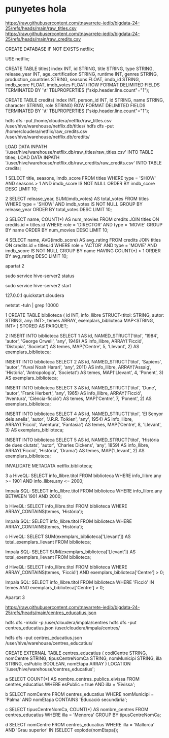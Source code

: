 # punyetes hola
https://raw.githubusercontent.com/tnavarrete-iedib/bigdata-24-25/refs/heads/main/raw_titles.csv 
https://raw.githubusercontent.com/tnavarrete-iedib/bigdata-24-25/refs/heads/main/raw_credits.csv 

CREATE DATABASE IF NOT EXISTS netflix;

USE netflix;

CREATE TABLE titles(
 index INT,
 id STRING,
 title STRING,
 type STRING,
 release_year INT,
 age_certification STRING,
 runtime INT,
 genres STRING,
 production_countries STRING,
 seasons FLOAT,
 imdb_id STRING,
 imdb_score FLOAT,
 imdb_votes FLOAT)
ROW FORMAT DELIMITED 
FIELDS TERMINATED BY '\t'
TBLPROPERTIES ("skip.header.line.count"="1");

CREATE TABLE credits(
 index INT,
 person_id INT,
 id STRING,
 name STRING,
 character STRING,
 role STRING)
ROW FORMAT DELIMITED
FIELDS TERMINATED BY '\t'
TBLPROPERTIES ("skip.header.line.count"="1");

hdfs dfs -put /home/cloudera/netflix/raw_titles.csv /user/hive/warehouse/netflix.db/titles/
hdfs dfs -put /home/cloudera/netflix/raw_credits.csv /user/hive/warehouse/netflix.db/credits/

LOAD DATA INPATH '/user/hive/warehouse/netflix.db/raw_titles/raw_titles.csv' INTO TABLE titles;
LOAD DATA INPATH '/user/hive/warehouse/netflix.db/raw_credits/raw_credits.csv' INTO TABLE credits;

1
SELECT title, seasons, imdb_score
FROM titles
WHERE type = 'SHOW' 
AND seasons > 1
AND imdb_score IS NOT NULL
ORDER BY imdb_score DESC
LIMIT 10;

2
SELECT release_year, SUM(imdb_votes) AS total_votes
FROM titles
WHERE type = 'SHOW'
AND imdb_votes IS NOT NULL
GROUP BY release_year
ORDER BY total_votes DESC
LIMIT 10;

3
SELECT name, COUNT(*) AS num_movies
FROM credits
JOIN titles ON credits.id = titles.id
WHERE role = 'DIRECTOR' 
AND type = 'MOVIE'
GROUP BY name
ORDER BY num_movies DESC
LIMIT 10;

4
SELECT name, AVG(imdb_score) AS avg_rating
FROM credits
JOIN titles ON credits.id = titles.id
WHERE role = 'ACTOR' 
AND type = 'MOVIE'
AND imdb_score IS NOT NULL
GROUP BY name
HAVING COUNT(*) > 1
ORDER BY avg_rating DESC
LIMIT 10;


apartat 2

sudo service hive-server2 status

sudo service hive-server2 start

127.0.0.1 quickstart.cloudera

netstat -tuln | grep 10000


1
CREATE TABLE biblioteca (
    id INT,
    info_llibre STRUCT<titol: STRING, autor: STRING, any: INT>,
    temes ARRAY<STRING>,
    exemplars_biblioteca MAP<STRING, INT>
)
STORED AS PARQUET;

2
INSERT INTO biblioteca 
SELECT 
    1 AS id,
    NAMED_STRUCT('titol', '1984', 'autor', 'George Orwell', 'any', 1949) AS info_llibre,
    ARRAY('Ficció', 'Distopia', 'Societat') AS temes,
    MAP('Centre', 5, 'Llevant', 2) AS exemplars_biblioteca;

INSERT INTO biblioteca 
SELECT 
    2 AS id,
    NAMED_STRUCT('titol', 'Sapiens', 'autor', 'Yuval Noah Harari', 'any', 2011) AS info_llibre,
    ARRAY('Assaig', 'Història', 'Antropologia', 'Societat') AS temes,
    MAP('Llevant', 4, 'Ponent', 3) AS exemplars_biblioteca;

INSERT INTO biblioteca 
SELECT 
    3 AS id,
    NAMED_STRUCT('titol', 'Dune', 'autor', 'Frank Herbert', 'any', 1965) AS info_llibre,
    ARRAY('Ficció', 'Aventura', 'Ciència-ficció') AS temes,
    MAP('Centre', 7, 'Ponent', 2) AS exemplars_biblioteca;

INSERT INTO biblioteca 
SELECT 
    4 AS id,
    NAMED_STRUCT('titol', 'El Senyor dels anells', 'autor', 'J.R.R. Tolkien', 'any', 1954) AS info_llibre,
    ARRAY('Ficció', 'Aventura', 'Fantasia') AS temes,
    MAP('Centre', 8, 'Llevant', 3) AS exemplars_biblioteca;

INSERT INTO biblioteca 
SELECT 
    5 AS id,
    NAMED_STRUCT('titol', 'Història de dues ciutats', 'autor', 'Charles Dickens', 'any', 1859) AS info_llibre,
    ARRAY('Ficció', 'Història', 'Drama') AS temes,
    MAP('Llevant', 2) AS exemplars_biblioteca;
    
INVALIDATE METADATA netflix.biblioteca;

3
a
HiveQL:
SELECT info_llibre.titol 
FROM biblioteca 
WHERE info_llibre.any >= 1901 AND info_llibre.any <= 2000;

Impala SQL:
SELECT info_llibre.titol 
FROM biblioteca 
WHERE info_llibre.any BETWEEN 1901 AND 2000;

b
HiveQL:
SELECT info_llibre.titol 
FROM biblioteca 
WHERE ARRAY_CONTAINS(temes, 'Història');

Impala SQL:
SELECT info_llibre.titol 
FROM biblioteca 
WHERE ARRAY_CONTAINS(temes, 'Història');

c
HiveQL:
SELECT SUM(exemplars_biblioteca['Llevant']) AS total_exemplars_llevant
FROM biblioteca;

Impala SQL:
SELECT SUM(exemplars_biblioteca['Llevant']) AS total_exemplars_llevant
FROM biblioteca;

d
HiveQL:
SELECT info_llibre.titol 
FROM biblioteca 
WHERE ARRAY_CONTAINS(temes, 'Ficció') AND exemplars_biblioteca['Centre'] > 0;

Impala SQL:
SELECT info_llibre.titol 
FROM biblioteca 
WHERE 'Ficció' IN temes AND exemplars_biblioteca['Centre'] > 0;


Apartat 3

https://raw.githubusercontent.com/tnavarrete-iedib/bigdata-24-25/refs/heads/main/centres_educatius.json 

hdfs dfs -mkdir -p /user/cloudera/impala/centres
hdfs dfs -put centres_educatius.json /user/cloudera/impala/centres/


hdfs dfs -put centres_educatius.json /user/hive/warehouse/centres_educatius/

CREATE EXTERNAL TABLE centres_educatius (
  codiCentre STRING,
  nomCentre STRING,
  tipusCentreNomCa STRING,
  nomMunicipi STRING,
  illa STRING,
  esPublic BOOLEAN,
  nomEtapa ARRAY<STRING>
)
LOCATION '/user/hive/warehouse/centres_educatius';

a
SELECT COUNT(*) AS nombre_centres_publics_eivissa
FROM centres_educatius
WHERE esPublic = true AND illa = 'Eivissa';

b
SELECT nomCentre
FROM centres_educatius
WHERE nomMunicipi = 'Palma' AND nomEtapa CONTAINS 'Educació secundària';

c
SELECT tipusCentreNomCa, COUNT(*) AS nombre_centres
FROM centres_educatius
WHERE illa = 'Menorca'
GROUP BY tipusCentreNomCa;

d
SELECT nomCentre
FROM centres_educatius
WHERE illa = 'Mallorca' AND 'Grau superior' IN (SELECT explode(nomEtapa));

